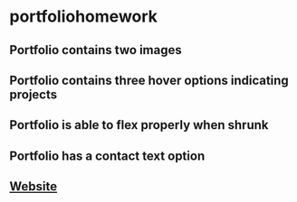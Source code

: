 # portfoliohomework
## Portfolio contains two images
## Portfolio contains three hover options indicating projects
## Portfolio is able to flex properly when shrunk
## Portfolio has a contact text option
## [Website](https://8ilalo.github.io/porfoliohomework/#)


